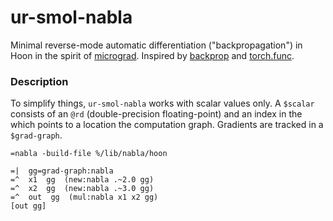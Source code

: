 # ur-smol-nabla

Minimal reverse-mode automatic differentiation ("backpropagation") in Hoon in the spirit of
[micrograd](https://github.com/karpathy/micrograd). Inspired by [backprop](https://backprop.jle.im/) and [torch.func](https://pytorch.org/docs/stable/func.html).

### Description
To simplify things, `ur-smol-nabla` works with scalar values only. A `$scalar` consists of an `@rd` (double-precision floating-point) and an index in the which points to a location the computation graph. Gradients are tracked in a `$grad-graph`.

```
=nabla -build-file %/lib/nabla/hoon
```

```hoon
=|  gg=grad-graph:nabla
=^  x1  gg  (new:nabla .~2.0 gg)
=^  x2  gg  (new:nabla .~3.0 gg)
=^  out  gg  (mul:nabla x1 x2 gg)
[out gg]
```


